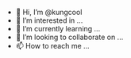 - 👋 Hi, I’m @kungcool
- 👀 I’m interested in ...
- 🌱 I’m currently learning ...
- 💞️ I’m looking to collaborate on ...
- 📫 How to reach me ...

<!---
kungcool/kungcool is a ✨ special ✨ repository because its `README.md` (this file) appears on your GitHub profile.
You can click the Preview link to take a look at your changes.
--->
